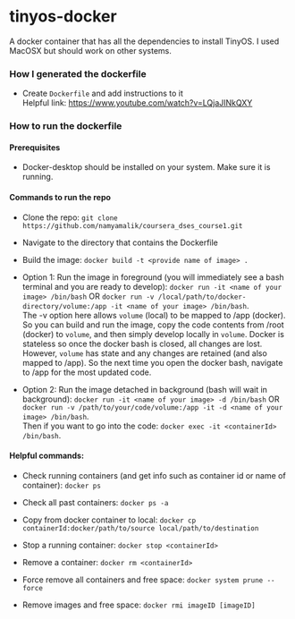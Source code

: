 # tinyos-docker

A docker container that has all the dependencies to install TinyOS.
I used MacOSX but should work on other systems.

### How I generated the dockerfile
* Create `Dockerfile` and add instructions to it  
Helpful link: https://www.youtube.com/watch?v=LQjaJINkQXY  

### How to run the dockerfile

#### Prerequisites
* Docker-desktop should be installed on your system. Make sure it is running.

#### Commands to run the repo
* Clone the repo: `git clone https://github.com/namyamalik/coursera_dses_course1.git`
* Navigate to the directory that contains the Dockerfile
* Build the image: `docker build -t <provide name of image> .`

* Option 1: Run the image in foreground (you will immediately see a bash terminal and you are ready to develop): `docker run -it <name of your image> /bin/bash` OR `docker run -v /local/path/to/docker-directory/volume:/app -it <name of your image> /bin/bash`.  
The -v option here allows `volume` (local) to be mapped to /app (docker). So you can build and run the image, copy the code contents from /root (docker) to `volume`, and then simply develop locally in `volume`. Docker is stateless so once the docker bash is closed, all changes are lost. However, `volume` has state and any changes are retained (and also mapped to /app). So the next time you open the docker bash, navigate to /app for the most updated code.

* Option 2: Run the image detached in background (bash will wait in background): `docker run -it <name of your image> -d /bin/bash` OR `docker run -v /path/to/your/code/volume:/app -it -d <name of your image> /bin/bash`.  
Then if you want to go into the code: `docker exec -it <containerId> /bin/bash`.

#### Helpful commands:
* Check running containers (and get info such as container id or name of container): `docker ps`

* Check all past containers: `docker ps -a`

* Copy from docker container to local: `docker cp containerId:docker/path/to/source local/path/to/destination`

* Stop a running container: `docker stop <containerId>`

* Remove a container: `docker rm <containerId>`

* Force remove all containers and free space: `docker system prune --force`

* Remove images and free space: `docker rmi imageID [imageID]`
